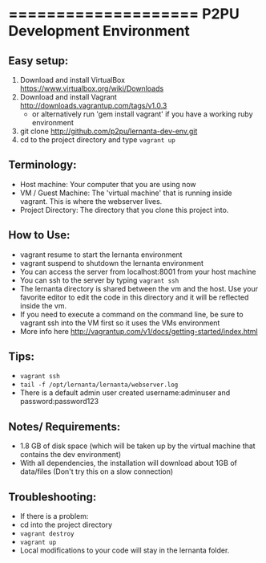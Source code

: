 
====================
P2PU Development Environment
====================

Easy setup:
-----------
1. Download and install VirtualBox https://www.virtualbox.org/wiki/Downloads
2. Download and install Vagrant http://downloads.vagrantup.com/tags/v1.0.3
   - or alternatively run 'gem install vagrant' if you have a working ruby environment
3. git clone http://github.com/p2pu/lernanta-dev-env.git
4. cd to the project directory and type `vagrant up`

Terminology:
------------
 * Host machine: Your computer that you are using now
 * VM / Guest Machine: The 'virtual machine' that is running inside vagrant. This is where the webserver lives.
 * Project Directory: The directory that you clone this project into.

How to Use:
------------
 * vagrant resume to start the lernanta environment
 * vagrant suspend to shutdown the lernanta environment
 * You can access the server from localhost:8001 from your host machine
 * You can ssh to the server by typing `vagrant ssh`
 * The lernanta directory is shared between the vm and the host. Use your favorite editor to edit the code in this directory and it will be reflected inside the vm. 
 * If you need to execute a command on the command line, be sure to vagrant ssh into the VM first so it uses the VMs environment
 * More info here http://vagrantup.com/v1/docs/getting-started/index.html

Tips:
------------
 * `vagrant ssh`
 * `tail -f /opt/lernanta/lernanta/webserver.log`
 * There is a default admin user created username:adminuser and password:password123

Notes/ Requirements:
----------------------
* 1.8 GB of disk space (which will be taken up by the virtual machine that contains the dev environment)
* With all dependencies, the installation will download about 1GB of data/files  (Don't try this on a slow connection)
 
Troubleshooting:
----------------
 * If there is a problem:
 * cd into the project directory
 * `vagrant destroy`
 * `vagrant up`
 * Local modifications to your code will stay in the lernanta folder. 
